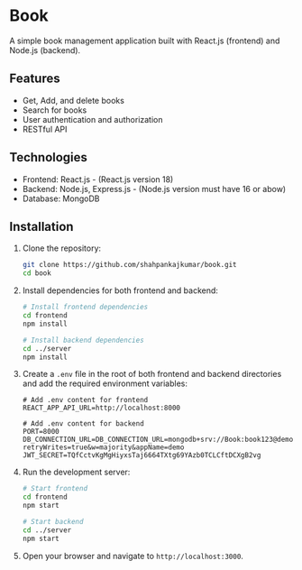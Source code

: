 # Book

A simple book management application built with React.js (frontend) and Node.js (backend).

## Features

- Get, Add, and delete books
- Search for books
- User authentication and authorization
- RESTful API

## Technologies

- Frontend: React.js - (React.js version 18)
- Backend: Node.js, Express.js - (Node.js version must have 16 or abow)
- Database: MongoDB

## Installation

1. Clone the repository:

    ```bash
    git clone https://github.com/shahpankajkumar/book.git
    cd book
    ```

2. Install dependencies for both frontend and backend:

    ```bash
    # Install frontend dependencies
    cd frontend
    npm install

    # Install backend dependencies
    cd ../server
    npm install
    ```

3. Create a `.env` file in the root of both frontend and backend directories and add the required environment variables:

    ```plaintext
    # Add .env content for frontend
    REACT_APP_API_URL=http://localhost:8000
    ```
    ```plaintext
    # Add .env content for backend
    PORT=8000
    DB_CONNECTION_URL=DB_CONNECTION_URL=mongodb+srv://Book:book123@demo.euhcpo4.mongodb.net/?retryWrites=true&w=majority&appName=demo
    JWT_SECRET=TQfCctvKgMgHiyxsTaj6664TXtg69YAzb0TCLCftDCXgB2vg
    ```

4. Run the development server:

    ```bash
    # Start frontend
    cd frontend
    npm start

    # Start backend
    cd ../server
    npm start
    ```

5. Open your browser and navigate to `http://localhost:3000`.
